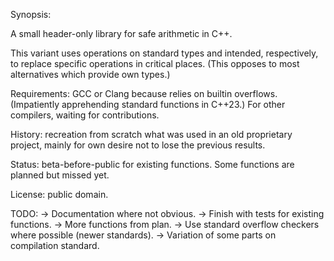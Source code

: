 Synopsis:

A small header-only library for safe arithmetic in C++.

This variant uses operations on standard types and intended, respectively,
to replace specific operations in critical places. (This opposes to most
alternatives which provide own types.)

Requirements: GCC or Clang because relies on builtin overflows.
(Impatiently apprehending standard functions in C++23.)
For other compilers, waiting for contributions.

History: recreation from scratch what was used in an old proprietary
project, mainly for own desire not to lose the previous results.

Status: beta-before-public for existing functions. Some functions
are planned but missed yet.

License: public domain.

TODO:
-> Documentation where not obvious.
-> Finish with tests for existing functions.
-> More functions from plan.
-> Use standard overflow checkers where possible (newer standards).
-> Variation of some parts on compilation standard.

